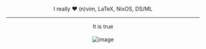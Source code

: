 <p align="center">
I really ❤️ (n)vim, LaTeX, NixOS, DS/ML
</p>

---

<p align="center">
  It is true  
  <br>
  <br>
  <img src="https://github.com/user-attachments/assets/ac87c469-e07c-4372-86fc-66de28f0fb3a" alt="image">
</p>
